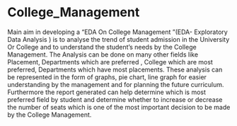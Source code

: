 # College_Management 
 Main aim in developing a “EDA On College Management ”(EDA- Exploratory Data Analysis ) is to analyse the trend of student admission in the University Or College and to understand the student’s needs by the College Management. The Analysis can be done on many other fields like Placement, Departments which are preferred , College which are most preferred, Departments which have most placements. These analysis can be represented in the form of graphs, pie chart, line graph for easier understanding by the management and for planning the future curriculum. Furthermore the report generated can help determine which is most preferred field by student and determine whether to increase or decrease the number of seats which is one of the most important decision to be made by the College Management.
